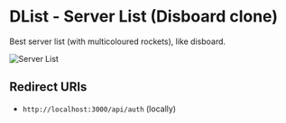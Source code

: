 # DList - Server List (Disboard clone)
Best server list (with multicoloured rockets), like disboard.

![Server List](https://i.ibb.co/0fprP6q/v0-0-1a.png)

## Redirect URIs
- `http://localhost:3000/api/auth` (locally)